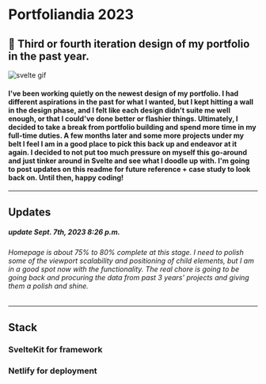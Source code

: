 # Portfoliandia 2023
## 📓 Third or fourth iteration design of my portfolio in the past year. 

![svelte gif](https://media.tenor.com/Y1Knaq5VJYcAAAAC/svelte-my-beloved.gif)

#### I've been working quietly on the newest design of my portfolio. I had different aspirations in the past for what I wanted, but I kept hitting a wall in the design phase, and I felt like each design didn't suite me well enough, or that I could've done better or flashier things. Ultimately, I decided to take a break from portfolio building and spend more time in my full-time duties. A few months later and some more projects under my belt I feel I am in a good place to pick this back up and endeavor at it again. I decided to not put too much pressure on myself this go-around and just tinker around in Svelte and see what I doodle up with. I'm going to post updates on this readme for future reference + case study to look back on. Until then, happy coding! 

---

## Updates 
##### update Sept. 7th, 2023 8:26 p.m.
###### Homepage is about 75% to 80% complete at this stage. I need to polish some of the viewport scalability and positioning of child elements, but I am in a good spot now with the functionality. The real chore is going to be going back and procuring the data from past 3 years' projects and giving them a polish and shine. 

---

## Stack 
### SvelteKit for framework 
### Netlify for deployment
